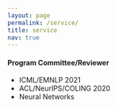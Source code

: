 ```yaml
---
layout: page
permalink: /service/
title: service
nav: true
---
```


#### Program Committee/Reviewer
- ICML/EMNLP 2021
- ACL/NeurIPS/COLING 2020
- Neural Networks

